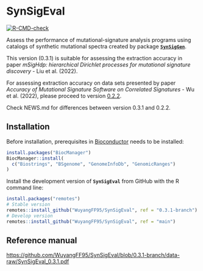 
<!-- README.md is generated from README.Rmd. Please edit that file -->

# SynSigEval

<!-- badges: start -->

[![R-CMD-check](https://github.com/WuyangFF95/SynSigEval/workflows/R-CMD-check/badge.svg?branch=0.3.1-branch)](https://github.com/WuyangFF95/SynSigEval/actions?query=workflow%3AR-CMD-check+branch%3A1.1.1-branch)
<!-- badges: end -->

Assess the performance of mutational-signature analysis programs using
catalogs of synthetic mutational spectra created by package
[**`SynSigGen`**](https://github.com/steverozen/SynSigGen).

This version (0.3.1) is suitable for assessing the extraction accuracy
in paper *mSigHdp: hierarchical Dirichlet processes for mutational
signature discovery* - Liu et al. (2022).

For assessing extraction accuracy on data sets presented by paper
*Accuracy of Mutational Signature Software on Correlated Signatures* -
Wu et al. (2022), please proceed to version
[0.2.2](https://github.com/WuyangFF95/SynSigEval/tree/0.2.2).

Check NEWS.md for differences between version 0.3.1 and 0.2.2.

## Installation

Before installation, prerequisites in
[Bioconductor](https://www.bioconductor.org/) needs to be installed:

``` r
install.packages("BiocManager")
BiocManager::install(
  c("Biostrings", "BSgenome", "GenomeInfoDb", "GenomicRanges")
)
```

Install the development version of **`SynSigEval`** from GitHub with the
R command line:

``` r
install.packages("remotes")
# Stable version
remotes::install_github("WuyangFF95/SynSigEval", ref = "0.3.1-branch")
# Develop version
remotes::install_github("WuyangFF95/SynSigEval", ref = "main")
```

## Reference manual

<https://github.com/WuyangFF95/SynSigEval/blob/0.3.1-branch/data-raw/SynSigEval_0.3.1.pdf>
